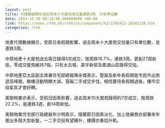 ```yaml
---
layout: post
title: 代理數據顯示過去周末十大屋苑成交量連跌3周　只有單位數　
date: 2024-12-30 08:10:06.000000000 +08:00
link: https://news.rthk.hk/rthk/ch/component/k2/1785411-20241230.htm
categories: rthk
---
```


地產代理數據顯示，受節日長假期影響，過去周末十大屋苑交投量只有單位數，並連跌3周。

中原地產十大屋苑過去兩日錄得5宗成交，按周跌16.7%，連跌3周，更創27周新低，零成交屋苑維持7個，只有太古城、美孚新邨及嘉湖山莊錄得交投。

中原地產亞太區副主席兼住宅部總裁陳永傑表示，聖誕及新年長假期是市民外出旅遊高峰期，睇樓活動明顯大減，窒礙二手成交步伐，相信要待長假期過後，樓市交投氣氛才會好轉。

美聯物業亦表示，受假日因素影響，過去周末10大屋苑錄得約7宗成交，按周跌22.2%，是連跌3週，創14周新低。

美聯物業住宅部行政總裁布少明表示，隨著節日因素淡化，加上發展商亦部署來年推出多個大型新盤，一二手交投有望續升，樓價亦重拾升軌。
